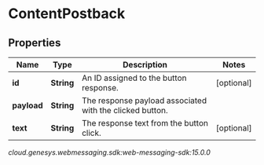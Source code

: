 # ContentPostback


## Properties

| Name | Type | Description | Notes |
| ------------ | ------------- | ------------- | ------------- |
| **id** | **String** | An ID assigned to the button response. |  [optional] |
| **payload** | **String** | The response payload associated with the clicked button. |  |
| **text** | **String** | The response text from the button click. |  [optional] |




_cloud.genesys.webmessaging.sdk:web-messaging-sdk:15.0.0_
